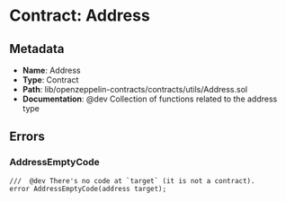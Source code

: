 # Contract: Address

## Metadata

- **Name**: Address
- **Type**: Contract
- **Path**: lib/openzeppelin-contracts/contracts/utils/Address.sol
- **Documentation**:  @dev Collection of functions related to the address type

## Errors

### AddressEmptyCode

```solidity
///  @dev There's no code at `target` (it is not a contract).
error AddressEmptyCode(address target);
```
